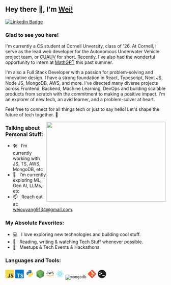 ## Hey there 👋, I'm [Wei!](https://github.com/weio9134/)

[![Linkedin Badge](https://img.shields.io/badge/-LinkedIn-0e76a8?style=flat-square&logo=Linkedin&logoColor=white)](https://www.linkedin.com/in/wei-ouyang-540a31211/)

### Glad to see you here!

I'm currently a CS student at Cornell Unversity, class of '26. At Cornell, I serve as the lead web developer for the Autonomous Underwater Vehicle project team, or [CUAUV](https://cuauv.org/) for short. Recently, I've also had the wonderful opportunity to intern at [MathGPT](https://mathgptchat.com/) this past summer.

I'm also a Full Stack Developer with a passion for problem-solving and innovative design. I have a strong foundation in React, Typescript, Next JS, Node JS, MongoDB, AWS, and more. I've directed many diverse projects across Frontend, Backend, Machine Learning, DevOps and building scalable products from scratch with the commitment to making a positive impact. I'm an explorer of new tech, an avid learner, and a problem-solver at heart.

Feel free to connect for all things tech or just to say hello! Let's shape the future of tech together. 🌟

<img align="right" height="250" width="375" alt="" src="https://media.giphy.com/media/SWoSkN6DxTszqIKEqv/giphy.gif" />

### Talking about Personal Stuff:

- 🛠 &nbsp; I’m currently working with JS, TS, AWS, MongoDB, etc
- 🚀 &nbsp; I’m currently exploring ML, Gen AI, LLMs, etc
- 📫 &nbsp; Reach out at: weiouyang9134@gmail.com.

### My Absolute Favorites:

- 💻 &nbsp; I love exploring new technologies and building cool stuff.
- 📰 &nbsp; Reading, writing & watching Tech Stuff whenever possible.
- 🍕 &nbsp; Meetups & Tech Events & Hackathons.

### Languages and Tools:

<code><img height="27" src="https://raw.githubusercontent.com/github/explore/80688e429a7d4ef2fca1e82350fe8e3517d3494d/topics/javascript/javascript.png" alt="javascript"></code>
<code><img height="27" src="https://raw.githubusercontent.com/github/explore/80688e429a7d4ef2fca1e82350fe8e3517d3494d/topics/typescript/typescript.png" alt="typescript"></code>
<code><img height="30" src="https://raw.githubusercontent.com/github/explore/80688e429a7d4ef2fca1e82350fe8e3517d3494d/topics/python/python.png" alt="python"></code>
<code><img height="27" src="https://raw.githubusercontent.com/github/explore/80688e429a7d4ef2fca1e82350fe8e3517d3494d/topics/nodejs/nodejs.png" alt="nodejs"></code>
<code><img height="27" src="https://raw.githubusercontent.com/github/explore/80688e429a7d4ef2fca1e82350fe8e3517d3494d/topics/aws/aws.png" alt="aws"></code>
<code><img height="27" src="https://raw.githubusercontent.com/github/explore/80688e429a7d4ef2fca1e82350fe8e3517d3494d/topics/react/react.png" alt="react"></code>
<code><img height="27" src="https://encrypted-tbn0.gstatic.com/images?q=tbn%3AANd9GcSTTzPAw-55ssm1Im594xYZ9eRQu2JylrkYLg&usqp=CAU" alt="mongodb"></code>
<code><img height="27" src="https://raw.githubusercontent.com/devicons/devicon/master/icons/git/git-original.svg" alt="git"></code>
<code><img height="27" src="https://raw.githubusercontent.com/github/explore/80688e429a7d4ef2fca1e82350fe8e3517d3494d/topics/terminal/terminal.png" alt="terminal"></code>
